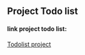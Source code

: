 ## Project Todo list

#### link project todo list:
  [Todolist project](https://react-todolist-zaki-khairi.netlify.com/)
